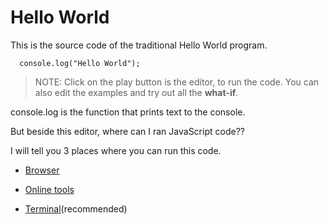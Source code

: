 # Hello World

This is the source code of the traditional Hello World program.

```javscript,editable
  console.log("Hello World");
```

> NOTE:
> Click on the play button is the editor, to run the code. You can also edit the examples and try out all the **what-if**.

console.log is the function that prints text to the console.

But beside this editor, where can I ran JavaScript code??

I will tell you 3 places where you can run this code.

- [Browser](/hello/browser.md)

- [Online tools](/hello/online-playground.md)

- [Terminal](/hello/terminal.md)(recommended)
